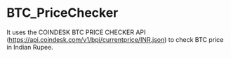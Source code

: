 # BTC_PriceChecker

It uses the COINDESK BTC PRICE CHECKER API (https://api.coindesk.com/v1/bpi/currentprice/INR.json) to check BTC price in Indian Rupee.
